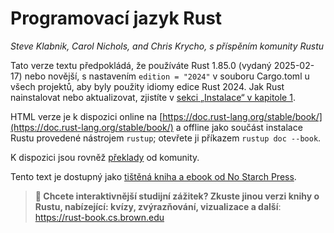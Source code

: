 <!--
# The Rust Programming Language

_by Steve Klabnik, Carol Nichols, and Chris Krycho, with contributions from the
Rust Community_

This version of the text assumes you’re using Rust 1.85.0 (released 2025-02-17)
or later with `edition = "2024"` in the Cargo.toml file of all projects to
configure them to use Rust 2024 edition idioms. See the [“Installation” section
of Chapter 1][install]<!-- ignore --\> to install or update Rust.
-->
# Programovací jazyk Rust

_Steve Klabnik, Carol Nichols, and Chris Krycho, s příspěním komunity Rustu_

Tato verze textu předpokládá, že používáte Rust 1.85.0 (vydaný 2025-02-17)
nebo novější, s nastavením `edition = "2024"` v souboru Cargo.toml u všech
projektů, aby byly použity idiomy edice Rust 2024. Jak Rust nainstalovat nebo
aktualizovat, zjistíte v [sekci „Instalace“ v kapitole 1][instalace].

<!--
The HTML format is available online at
[https://doc.rust-lang.org/stable/book/](https://doc.rust-lang.org/stable/book/)
and offline with installations of Rust made with `rustup`; run `rustup doc
--book` to open.

Several community [translations] are also available.

This text is available in [paperback and ebook format from No Starch
Press][nsprust].
-->
HTML verze je k dispozici online na
[https://doc.rust-lang.org/stable/book/](https://doc.rust-lang.org/stable/book/)
a offline jako součást instalace Rustu provedené nástrojem `rustup`; otevřete
ji příkazem `rustup doc --book`.

K dispozici jsou rovněž [překlady] od komunity.

Tento text je dostupný jako [tištěná kniha a ebook od No Starch Press][nsprust].

[instalace]: ch01-01-installation.html
[nsprust]: https://nostarch.com/rust-programming-language-2nd-edition
[překlady]: appendix-06-translation.html

<!--
> **🚨 Want a more interactive learning experience? Try out a different version
> of the Rust Book, featuring: quizzes, highlighting, visualizations, and
> more**: <https://rust-book.cs.brown.edu>
-->
> **🚨 Chcete interaktivnější studijní zážitek? Zkuste jinou verzi
> knihy o Rustu, nabízející: kvízy, zvýrazňování, vizualizace
> a další**: <https://rust-book.cs.brown.edu>
